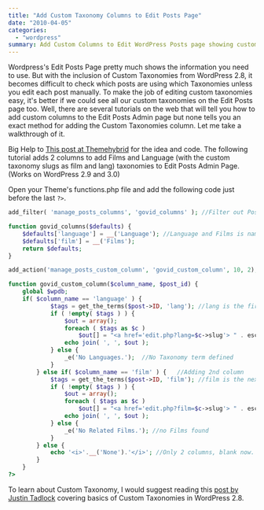 ```yaml
---
title: "Add Custom Taxonomy Columns to Edit Posts Page"
date: "2010-04-05"
categories: 
  - "wordpress"
summary: Add Custom Columns to Edit WordPress Posts page showing custom taxonomies.
---
```


Wordpress's Edit Posts Page pretty much shows the information you need to use. But with the inclusion of Custom Taxonomies from WordPress 2.8, it becomes difficult to check which posts are using which Taxonomies unless you edit each post manually. To make the job of editing custom taxonomies easy, it's better if we could see all our custom taxonomies on the Edit Posts page too. Well, there are several tutorials on the web that will tell you how to add custom columns to the Edit Posts Admin page but none tells you an exact method for adding the Custom Taxonomies column. Let me take a walkthrough of it.

Big Help to [This post at Themehybrid](https://themehybrid.com/support/topic/add-custom-taxonomy-to-editphp) for the idea and code. The following tutorial adds 2 columns to add Films and Language (with the custom taxonomy slugs as film and lang) taxonomies to Edit Posts Admin Page. (Works on WordPress 2.9 and 3.0)

Open your Theme's functions.php file and add the following code just before the last `?>`.

```php
add_filter( 'manage_posts_columns', 'govid_columns' ); //Filter out Post Columns with 2 custom columns

function govid_columns($defaults) {
    $defaults['language'] = __('Language'); //Language and Films is name of column
    $defaults['film'] = __('Films');
    return $defaults;
}

add_action('manage_posts_custom_column', 'govid_custom_column', 10, 2); //Just need a single function to add multiple columns

function govid_custom_column($column_name, $post_id) {
    global $wpdb;
    if( $column_name == 'language' ) { 
			$tags = get_the_terms($post->ID, 'lang'); //lang is the first custom taxonomy slug
			if ( !empty( $tags ) ) {
				$out = array();
				foreach ( $tags as $c )
					$out[] = "<a href='edit.php?lang=$c->slug'> " . esc_html(sanitize_term_field('name', $c->name, $c->term_id, 'lang', 'display')) . "</a>";
				echo join( ', ', $out );
			} else {
				_e('No Languages.');  //No Taxonomy term defined
			}
		} else if( $column_name == 'film' ) {   //Adding 2nd column
			$tags = get_the_terms($post->ID, 'film'); //film is the next taxonomy slug for column Films
			if ( !empty( $tags ) ) {
				$out = array();
				foreach ( $tags as $c )
					$out[] = "<a href='edit.php?film=$c->slug'> " . esc_html(sanitize_term_field('name', $c->name, $c->term_id, 'film', 'display')) . "</a>";
				echo join( ', ', $out );
			} else {
				_e('No Related Films.'); //no Films found
			}
		} else {
            echo '<i>'.__('None').'</i>'; //Only 2 columns, blank now.
        }
    }
?>
```

To learn about Custom Taxonomy, I would suggest reading this [post by Justin Tadlock](https://justintadlock.com/archives/2009/05/06/custom-taxonomies-in-wordpress-28) covering basics of Custom Taxonomies in WordPress 2.8.
